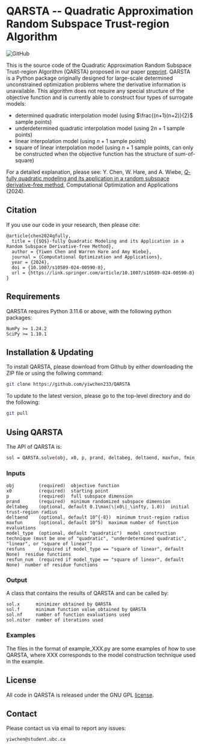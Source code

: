 # QARSTA -- Quadratic Approximation Random Subspace Trust-region Algorithm
![GitHub](https://img.shields.io/badge/License-GPL%20v3-blue.svg)

This is the source code of the Quadratic Approximation Random Subspace Trust-region Algorithm (QARSTA) proposed in our paper [preprint](https://arxiv.org/abs/2312.03169).  QARSTA is a Python package originally designed for large-scale determined unconstrained optimization problems where the derivative information is unavailable.  This algorithm does not require any special structure of the objective function and is currently able to construct four types of surrogate models:
* determined quadratic interpolation model (using $\frac{(n+1)(n+2)}{2}$ sample points)  
* underdetermined quadratic interpolation model (using $2n+1$ sample points)  
* linear interpolation model (using $n+1$ sample points)  
* square of linear interpolation model (using $n+1$ sample points, can only be constructed when the objective function has the structure of sum-of-square)

For a detailed explanation, please see: Y. Chen, W. Hare, and A. Wiebe, [$Q$-fully quadratic modeling and its application in a random subspace derivative-free method](https://link.springer.com/article/10.1007/s10589-024-00590-8), Computational Optimization and Applications (2024).


## Citation
If you use our code in your research, then please cite:
```
@article{chen2024qfully,
  title = {{$Q$}-fully Quadratic Modeling and its Application in a Random Subspace Derivative-free Method}, 
  author = {Yiwen Chen and Warren Hare and Amy Wiebe},
  journal = {Computational Optimization and Applications},
  year = {2024},
  doi = {10.1007/s10589-024-00590-8},
  url = {https://link.springer.com/article/10.1007/s10589-024-00590-8}
}
```


## Requirements
QARSTA requires Python 3.11.6 or above, with the following python packages:
```
NumPy >= 1.24.2
SciPy >= 1.10.1
```


## Installation & Updating
To install QARSTA, please download from Github by either downloading the ZIP file or using the follwing command:
```sh
git clone https://github.com/yiwchen233/QARSTA
```

To update to the latest version, please go to the top-level directory and do the following:
```sh
git pull
```


## Using QARSTA
The API of QARSTA is:
```sh
sol = QARSTA.solve(obj, x0, p, prand, deltabeg, deltaend, maxfun, fmin_true, model_type, resfuns, resfun_num)
```


### Inputs
```
obj         (required)  objective function
x0          (required)  starting point
p           (required)  full subspace dimension
prand       (required)  minimum randomized subspace dimension
deltabeg    (optional, default 0.1\max(\|x0\|_\infty, 1.0))  initial trust-region radius
deltaend    (optional, default 10^{-8})  minimum trust-region radius
maxfun      (optional, default 10^5)  maximum number of function evaluations
model_type  (optional, default "quadratic")  model construction technique (must be one of "quadratic", "underdetermined quadratic", "linear", or "square of linear")
resfuns     (required if model_type == "square of linear", default None)  residue functions
resfun_num  (required if model_type == "square of linear", default None)  number of residue functions
```


### Output
A class that contains the results of QARSTA and can be called by:
```
sol.x      minimizer obtained by QARSTA
sol.f      minimum function value obtained by QARSTA
sol.nf     number of function evaluations used
sol.niter  number of iterations used
```


### Examples
The files in the format of example_XXX.py are some examples of how to use QARSTA, where XXX corresponds to the model construction technique used in the example. 


## License 
All code in QARSTA is released under the GNU GPL [license](/LICENSE).  


## Contact
Please contact us via email to report any issues:
```
yiwchen@student.ubc.ca
```
